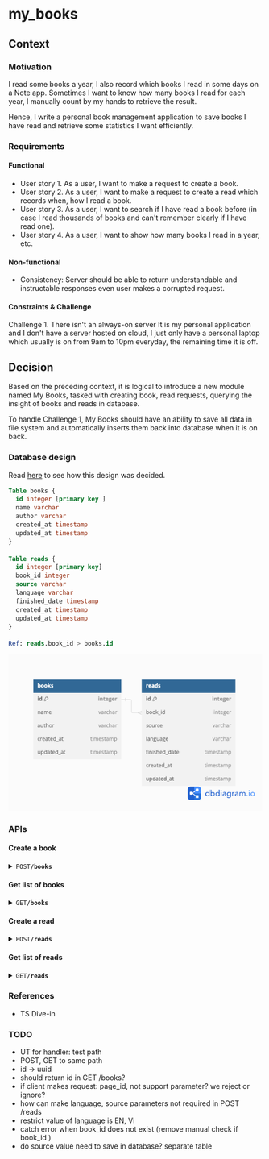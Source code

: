 # my_books

## Context
### Motivation
I read some books a year, I also record which books I read in some days on a Note app. Sometimes I want to know how many books I read for each year, I manually count by my hands to retrieve the result. 

Hence, I write a personal book management application to save books I have read and retrieve some statistics I want efficiently. 

### Requirements
#### Functional

- User story 1. As a user, I want to make a request to create a book.
- User story 2. As a user, I want to make a request to create a read which records when, how I read a book.
- User story 3. As a user, I want to search if I have read a book before (in case I read thousands of books and can't remember clearly if I have read one).
- User story 4. As a user, I want to show how many books I read in a year, etc.

#### Non-functional

- Consistency: Server should be able to return understandable and instructable responses even user makes a corrupted request. 

#### Constraints & Challenge
Challenge 1. There isn't an always-on server
It is my personal application and I don't have a server hosted on cloud, I just only have a personal laptop which usually is on from 9am to 10pm everyday, the remaining time it is off.

## Decision
Based on the preceding context, it is logical to introduce a new module named My Books, tasked with creating book, read requests, querying the insight of books and reads in database.

To handle Challenge 1, My Books should have an ability to save all data in file system and automatically inserts them back into database when it is on back.

### Database design
Read [here](docs/database.md) to see how this design was decided.
```sql
Table books {
  id integer [primary key ]
  name varchar
  author varchar 
  created_at timestamp 
  updated_at timestamp
}

Table reads {
  id integer [primary key]
  book_id integer 
  source varchar
  language varchar
  finished_date timestamp 
  created_at timestamp
  updated_at timestamp 
}

Ref: reads.book_id > books.id 
```
![Schema](docs/db-diagram.png)

### APIs 

#### Create a book
<details> 
    <summary><code>POST</code><code><b>/books</b></code></summary>
Tracker creates a book with this information

##### Body
| Name   | Required | Type   | Description            |
|--------|----------|--------|------------------------|
| name   | Y        | string | Name of the book       |
| author | Y        | string | Author of the the book |

##### Response 
| Status Code | Verdict           | Body                | Description                            |
|-------------|-------------------|---------------------|----------------------------------------|
| 200         | success           | `"data": {"id": 7}` | Success, Return id of the created book |
| 400         | invalid_parameter |                     |                                        |

##### Example 
- cURL

- Response

```json
{
  "data": {
    "id": 7
  },
  "message": "book is created successfully",
  "time": "2024-03-09T15:04:12+07:00",
  "verdict": "success"
}
```
</details>

#### Get list of books
<details> 
    <summary><code>GET</code><code><b>/books</b></code></summary>

##### Parameters
| Name     | Required | Type   | Description                                           |
|----------|----------|--------|-------------------------------------------------------|
| page     |          | int    | The page number of the results to fetch, default: 1   |
| per_page |          | int    | The number of results per page (max 100), default: 30 |
| search   |          | string | The key string to search on book name                 |

##### Response
| Status Code | Verdict           | Body                                                                                                                                                                       | Description                    |
|-------------|-------------------|----------------------------------------------------------------------------------------------------------------------------------------------------------------------------|--------------------------------|
| 200         | success           | `"data": {"count": 7,"items": [{ "id": 1,"name": "Giết con chim nhại","author": "","created_at": "2024-03-08T20:05:58+07:00","updated_at": "2024-03-08T20:05:58+07:00"}]}` | Success, Return  list of books |
| 400         | invalid_parameter |                                                                                                                                                                            |                                |

##### Example
- cURL

- Response

```json 
{
    "data": {
        "count": 7,
        "items": [
            {
                "id": 1,
                "name": "Giết con chim nhại",
                "author": "",
                "created_at": "2024-03-08T20:05:58+07:00",
                "updated_at": "2024-03-08T20:05:58+07:00"
            }
        ]
    },
    "message": "get list of books successfully",
    "time": "2024-03-09T15:30:05+07:00",
    "verdict": "success"
}
```
</details>

#### Create a read 
<details> 
    <summary><code>POST</code><code><b>/reads</b></code></summary>

Tracker creates a read with a created book

##### Body
| Name          | Required | Type      | Description                                          |
|---------------|----------|-----------|------------------------------------------------------|
| book_id       | Y        | int       | ID of the created book you have just finished read   |
| source        | Y        | string    | Source of book you read: hard_copy, soft_copy, audio |
| language      | Y        | string    | Language of the book you read, example: EN, VI       |
| finished_date | Y        | timestamp | Date you finish reading the book                     |

##### Response
| Status Code | Verdict   | Body                 | Description                        |
|-------------|-----------|----------------------|------------------------------------|
| 200         | success   | `"data": {"id": 7}`  | Success, Return ID of created read |
| 404         | not_found |                      |                                    |

</details>

#### Get list of reads
<details> 
    <summary><code>GET</code><code><b>/reads</b></code></summary>

##### Parameters
| Name      | Required | Type    | Description                                                             |
|-----------|----------|---------|-------------------------------------------------------------------------|
| page      |          | int     | The page number of the results to fetch, default: 1                     |
| per_page  |          | int     | The number of results per page (max 100), default: 30                   |
| from_year |          | string  | The start year to search on, example: 2012                              |
| to_year   |          | string  | The end year to search on, example: 2012                                |
| language  |          | string  | The language to search on, example: VI                                  |
| source    |          | string  | The source to search on, limited on values: hard_copy, soft_copy, audio |

##### Response
| Status Code | Verdict           | Body | Description                    |
|-------------|-------------------|------|--------------------------------|
| 200         | success           |      | Success, Return  list of reads |
| 400         | invalid_parameter |      |                                |
</details>

### References

- TS Dive-in 


### TODO
- UT for handler: test path
- POST, GET to same path
- id -> uuid
- should return id in GET /books?
- if client makes request: page_id, not support parameter? we reject or ignore?
- how can make language, source parameters not required in POST /reads
- restrict value of language is EN, VI
- catch error when book_id does not exist (remove manual check if book_id )
- do source value need to save in database? separate table
